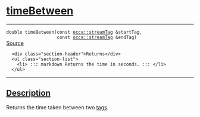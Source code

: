 
<h1 id="time-between">
 <a href="#/api/device/timeBetween" class="anchor">
   <span>timeBetween</span>
  </a>
</h1>

<div class="signature">

<hr>

  <div class="definition-container">
    <div class="definition">
      <code><span class="token keyword">double</span> timeBetween(<span class="token keyword">const</span> <a href="#/api/streamTag">occa::streamTag</a> &startTag,
                   <span class="token keyword">const</span> <a href="#/api/streamTag">occa::streamTag</a> &endTag)</code>
      <div class="flex-spacing"></div>
      <a href="https://github.com/libocca/occa/blob/6aadf694/include/occa/core/device.hpp#L434" target="_blank">Source</a>
    </div>
    <div class="description">

      <div class="section-header">Returns</div>
      <ul class="section-list">
        <li> ::: markdown Returns the time in seconds. ::: </li>
      </ul>
</div>
  </div>

  <hr>
</div>


<h2 id="description">
 <a href="#/api/device/timeBetween?id=description" class="anchor">
   <span>Description</span>
  </a>
</h2>

Returns the time taken between two [tags](/api/streamTag).

